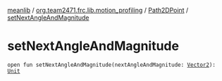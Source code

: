 [meanlib](../../index.md) / [org.team2471.frc.lib.motion_profiling](../index.md) / [Path2DPoint](index.md) / [setNextAngleAndMagnitude](./set-next-angle-and-magnitude.md)

# setNextAngleAndMagnitude

`open fun setNextAngleAndMagnitude(nextAngleAndMagnitude: `[`Vector2`](../../org.team2471.frc.lib.math/-vector2/index.md)`): `[`Unit`](https://kotlinlang.org/api/latest/jvm/stdlib/kotlin/-unit/index.html)